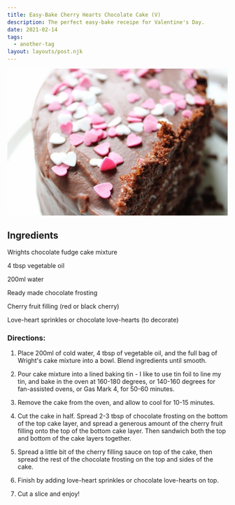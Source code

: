 ```yaml
---
title: Easy-Bake Cherry Hearts Chocolate Cake (V)
description: The perfect easy-bake receipe for Valentine's Day. 
date: 2021-02-14
tags:
  - another-tag
layout: layouts/post.njk
---
```

![An image of a chocolate cake with heart sprinkles on top](/img/HeartsChocolateCake.jpg) 

## Ingredients

Wrights chocolate fudge cake mixture

4 tbsp vegetable oil

200ml water

Ready made chocolate frosting

Cherry fruit filling (red or black cherry)

Love-heart sprinkles or chocolate love-hearts (to decorate)


### Directions:  

1. Place 200ml of cold water, 4 tbsp of vegetable oil, and the full bag of Wright's cake mixture into a bowl. Blend ingredients until smooth. 

2. Pour cake mixture into a lined baking tin - I like to use tin foil to line my tin, and bake in the oven at 160-180 degrees, or 140-160 degrees for fan-assisted ovens, or Gas Mark 4, for 50-60 minutes. 

3. Remove the cake from the oven, and allow to cool for 10-15 minutes.

4. Cut the cake in half. Spread 2-3 tbsp of chocolate frosting on the bottom of the top cake layer, and spread a generous amount of the cherry fruit filling onto the top of the bottom cake layer. Then sandwich both the top and bottom of the cake layers together.

5. Spread a little bit of the cherry filling sauce on top of the cake, then spread the rest of the chocolate frosting on the top and sides of the cake.

6. Finish by adding love-heart sprinkles or chocolate love-hearts on top. 

7. Cut a slice and enjoy!